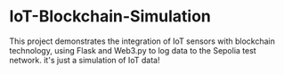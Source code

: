 # IoT-Blockchain-Simulation
This project demonstrates the integration of IoT sensors with blockchain technology, using Flask and Web3.py to log data to the Sepolia test network.
it's just a simulation of IoT data!
